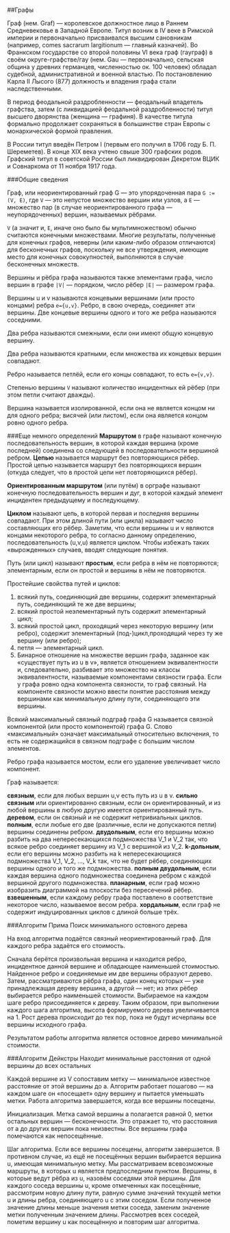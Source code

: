##Графы

Граф (нем. Graf) — королевское должностное лицо в Раннем Средневековье в Западной Европе. 
Титул возник в IV веке в Римской империи и первоначально присваивался высшим сановникам (например, comes sacrarum largitionum — главный казначей). 
Во Франкском государстве со второй половины VI века граф (гауграф) в своём округе-графстве/гау (нем. Gau — первоначально, сельская община у древних германцев, численностью ок. 100 человек) обладал судебной, административной и военной властью. 
По постановлению Карла II Лысого (877) должность и владения графа стали наследственными.

В период феодальной раздробленности — феодальный владетель графства, затем (с ликвидацией феодальной раздробленности) титул высшего дворянства (женщина — графиня). 
В качестве титула формально продолжает сохраняться в большинстве стран Европы с монархической формой правления.

В России титул введён Петром I (первым его получил в 1706 году Б. П. Шереметев). 
В конце XIX века учтено свыше 300 графских родов. 
Графский титул в советской России был ликвидирован Декретом ВЦИК и Совнаркома от 11 ноября 1917 года.

###Общие сведения

Граф, или неориентированный граф G — это упорядоченная пара `G := (V, E)`, 
где `V` — это непустое множество вершин или узлов, а `E` — множество пар (в случае неориентированного графа — неупорядоченных) вершин, называемых рёбрами.

`V` (а значит и, `E`, иначе оно было бы мультимножеством) обычно считаются конечными множествами. Многие результаты, полученные для конечных графов, неверны (или каким-либо образом отличаются) для бесконечных графов, поскольку не все утверждения, имеющие место для конечных совокупностей, выполняются в случае бесконечных множеств.

Вершины и рёбра графа называются также элементами графа, число вершин в графе `|V|` — порядком, число рёбер `|E|` — размером графа.

Вершины u и v называются концевыми вершинами (или просто концами) ребра `e={u,v}`. Ребро, в свою очередь, соединяет эти вершины. Две концевые вершины одного и того же ребра называются соседними.

Два ребра называются смежными, если они имеют общую концевую вершину.

Два ребра называются кратными, если множества их концевых вершин совпадают.

Ребро называется петлёй, если его концы совпадают, то есть `e={v,v}`.

Степенью вершины `V` называют количество инцидентных ей рёбер (при этом петли считают дважды).

Вершина называется изолированной, если она не является концом ни для одного ребра; висячей (или листом), если она является концом ровно одного ребра.

###Еще немного определений
**Маршрутом** в графе называют конечную последовательность вершин, в которой каждая вершина (кроме последней) соединена со следующей в последовательности вершиной ребром. 
**Цепью** называется маршрут без повторяющихся рёбер. Простой цепью называется маршрут без повторяющихся вершин (откуда следует, что в простой цепи нет повторяющихся рёбер).

**Ориентированным маршрутом** (или путём) в орграфе называют конечную последовательность вершин и дуг, в которой каждый элемент инцидентен предыдущему и последующему.

**Циклом** называют цепь, в которой первая и последняя вершины совпадают. При этом длиной пути (или цикла) называют число составляющих его рёбер. Заметим, что если вершины u и v являются концами некоторого ребра, то согласно данному определению, последовательность (u,v,u) является циклом. Чтобы избежать таких «вырожденных» случаев, вводят следующие понятия.

Путь (или цикл) называют **простым**, если ребра в нём не повторяются; элементарным, если он простой и вершины в нём не повторяются.

Простейшие свойства путей и циклов:

  1. всякий путь, соединяющий две вершины, содержит элементарный путь, соединяющий те же две вершины;
  2. всякий простой неэлементарный путь содержит элементарный цикл;
  3. всякий простой цикл, проходящий через некоторую вершину (или ребро), содержит элементарный (под-)цикл,проходящий через ту же вершину (или ребро);
  4. петля — элементарный цикл.
  5. Бинарное отношение на множестве вершин графа, заданное как «существует путь из u в v», является отношением эквивалентности и, следовательно, разбивает это множество на классы эквивалентности, называемые компонентами связности графа. Если у графа ровно одна компонента связности, то граф связный. На компоненте связности можно ввести понятие расстояния между вершинами как минимальную длину пути, соединяющего эти вершины.

Всякий максимальный связный подграф графа G называется связной компонентой (или просто компонентой) графа G. Слово «максимальный» означает максимальный относительно включения, то есть не содержащийся в связном подграфе с большим числом элементов.

Ребро графа называется мостом, если его удаление увеличивает число компонент.

Граф называется:

**связным**, если для любых вершин u,v есть путь из u в v.
**сильно связным** или ориентированно связным, если он ориентированный, и из любой вершины в любую другую имеется ориентированный путь.
**деревом**, если он связный и не содержит нетривиальных циклов.
**полным**, если любые его две (различные, если не допускаются петли) вершины соединены ребром.
**двудольным**, если его вершины можно разбить на два непересекающихся подмножества V_1 и V_2 так, что всякое ребро соединяет вершину из V_1 с вершиной из V_2.
**k-дольным**, если его вершины можно разбить на k непересекающихся подмножества V_1, V_2, …, V_k так, что не будет рёбер, соединяющих вершины одного и того же подмножества.
**полным двудольным**, если каждая вершина одного подмножества соединена ребром с каждой вершиной другого подмножества.
**планарным**, если граф можно изобразить диаграммой на плоскости без пересечений рёбер.
**взвешенным**, если каждому ребру графа поставлено в соответствие некоторое число, называемое весом ребра.
**хордальным**, если граф не содержит индуцированных циклов с длиной больше трёх.

###Алгоритм Прима
Поиск минимального остовного дерева

На вход алгоритма подаётся связный неориентированный граф. Для каждого ребра задаётся его стоимость.

Сначала берётся произвольная вершина и находится ребро, инцидентное данной вершине и обладающее наименьшей стоимостью. Найденное ребро и соединяемые им две вершины образуют дерево. Затем, рассматриваются рёбра графа, один конец которых — уже принадлежащая дереву вершина, а другой — нет; из этих рёбер выбирается ребро наименьшей стоимости. Выбираемое на каждом шаге ребро присоединяется к дереву. Таким образом, при выполнении каждого шага алгоритма, высота формируемого дерева увеличивается на 1. Рост дерева происходит до тех пор, пока не будут исчерпаны все вершины исходного графа.

Результатом работы алгоритма является остовное дерево минимальной стоимости.

###Алгоритм Дейкстры
Находит минимальные расстояния от одной вершины до всех остальных

Каждой вершине из V сопоставим метку — минимальное известное расстояние от этой вершины до a. Алгоритм работает пошагово — на каждом шаге он «посещает» одну вершину и пытается уменьшать метки. Работа алгоритма завершается, когда все вершины посещены.

Инициализация. Метка самой вершины a полагается равной 0, метки остальных вершин — бесконечности. Это отражает то, что расстояния от a до других вершин пока неизвестны. Все вершины графа помечаются как непосещённые.

Шаг алгоритма. Если все вершины посещены, алгоритм завершается. В противном случае, из ещё не посещённых вершин выбирается вершина u, имеющая минимальную метку. Мы рассматриваем всевозможные маршруты, в которых u является предпоследним пунктом. Вершины, в которые ведут рёбра из u, назовём соседями этой вершины. Для каждого соседа вершины u, кроме отмеченных как посещённые, рассмотрим новую длину пути, равную сумме значений текущей метки u и длины ребра, соединяющего u с этим соседом. Если полученное значение длины меньше значения метки соседа, заменим значение метки полученным значением длины. Рассмотрев всех соседей, пометим вершину u как посещённую и повторим шаг алгоритма.

